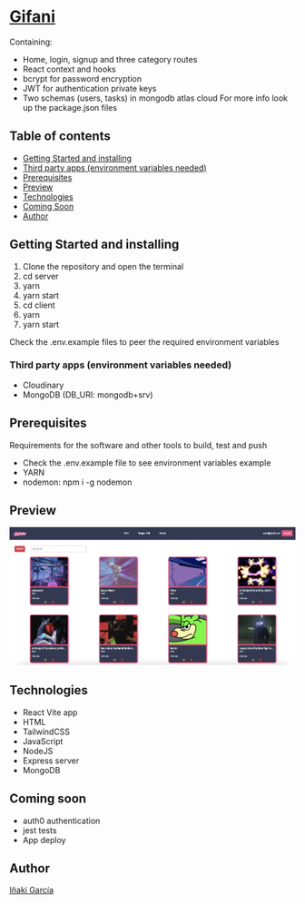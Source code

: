 # <a href="https://gifani.netlify.app">Gifani</a>
Containing:
- Home, login, signup and three category routes
- React context and hooks
- bcrypt for password encryption
- JWT for authentication private keys
- Two schemas (users, tasks) in mongodb atlas cloud
For more info look up the package.json files

## Table of contents

- [Getting Started and installing](#getting-started-and-installing)
- [Third party apps (environment variables needed)](#third-party-apps-environment-variables-needed)
- [Prerequisites](#prerequisites)
- [Preview](#preview)
- [Technologies](#technologies)
- [Coming Soon](#coming-soon)
- [Author](#author)

## Getting Started and installing

1. Clone the repository and open the terminal
2. cd server
3. yarn
4. yarn start
5. cd client
6. yarn
7. yarn start

Check the .env.example files to peer the required environment variables

### Third party apps (environment variables needed)
- Cloudinary
- MongoDB (DB_URI: mongodb+srv)

## Prerequisites

Requirements for the software and other tools to build, test and push 
- Check the .env.example file to see environment variables example
- YARN
- nodemon: npm i -g nodemon

## Preview
![Home page preview](/src/assets/appImage.png)

## Technologies
- React Vite app
- HTML
- TailwindCSS
- JavaScript
- NodeJS
- Express server
- MongoDB

## Coming soon
- auth0 authentication
- jest tests
- App deploy

## Author
<a href="https://github.com/igardiet">Iñaki García</a>